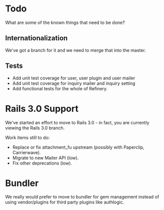 # Todo

What are some of the known things that need to be done?

## Internationalization

We've got a branch for it and we need to merge that into the master.

## Tests

* Add unit test coverage for user, user plugin and user mailer
* Add unit test coverage for inquiry mailer and inquiry setting
* Add functional tests for the whole of Refinery.

# Rails 3.0 Support

We've started an effort to move to Rails 3.0 - in fact, you are currently
viewing the Rails 3.0 branch.

Work items still to do:

* Replace or fix attachment\_fu upstream (possibly with Paperclip, Carrierwave).
* Migrate to new Mailer API (low).
* Fix other deprecations (low).

# Bundler

We really would prefer to move to bundler for gem management instead of using vendor/plugins for third party plugins like authlogic.